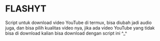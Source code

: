 # FLASHYT 
Script untuk download video YouTube di termux, bisa diubah jadi audio juga, dan bisa pilih kualitas video nya, jika ada video YouTube yang tidak bisa di download kalian bisa download dengan script ini ^_^

